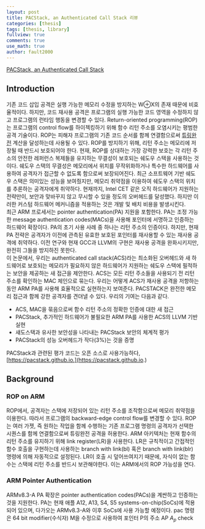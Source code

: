 ```yaml
---
layout: post
title: PACStack, an Authenticated Call Stack 리뷰
categories: [thesis]
tags: [thesis, library]
fullview: true
comments: true
use_math: true
author: fault2000
---
```


[PACStack, an Authenticated Call Stack](https://www.usenix.org/system/files/sec21summer_liljestrand.pdf)

## Introduction

 기존 코드 삽입 공격은 실행 가능한 메모리 수정을 방지하는 W⊕X의 존재 때문에 비효율적이다. 하지만, 코드 재사용 공격은 프로그램의 실행 가능한 코드 영역을 수정하지 않고 프로그램의 런타임 행동을 변경할 수 있다. Return-oriented programming(ROP)는 프로그램의 control flow를 하이젝킹하기 위해 함수 리턴 주소를 오염시키는 평범한 공격 기술이다. ROP는 피해자 프로그램의 기존 코드 순서를 함께 연결함으로써 [튜링완전](http://wiki.hash.kr/index.php/%ED%8A%9C%EB%A7%81%EC%99%84%EC%A0%84#:~:text=%ED%8A%9C%EB%A7%81%EC%99%84%EC%A0%84(Turing%2DComplete),%EC%9C%BC%EB%A1%9C%20%ED%92%80%20%EC%88%98%20%EC%9E%88%EB%8B%A4%EB%8A%94%20%EA%B2%83%EC%9D%B4%EB%8B%A4.) 계산을 달성하는데 사용될 수 있다. ROP를 방지하기 위해, 리턴 주소는 메모리에 저장될 때 반드시 보호되어야 한다. 현재, ROP를 상대하는 가장 강력한 보호는 각 리턴 주소의 안전한 레퍼런스 복제들을 유지하는 무결성이 보호되는 쉐도우 스택을 사용하는 것이다. 쉐도우 스택의 무결성은 메모리에서 위치를 무작위화하거나 특수한 하드웨어를 사용하여 공격자가 접근할 수 없도록 함으로써 보장되어진다. 최근 소프트웨어 기반 쉐도우 스택은 의미있는 성능을 보여줬지만, 메모리 취약점을 이용하여 쉐도우 스택의 위치를 추론하는 공격자에게 취약하다. 현재까지, Intel CET 같은 오직 하드웨어가 지원하는 전략만이, 보안과 맞바꾸지 않고 무시할 수 있을 정도의 오버헤드를 달성했다. 하지만 이러한 커스텀 하드웨어 메커니즘을 적용하는 것은 개발 및 배치 비용을 발생시킨다.  
 최근 ARM 프로세서는 pointer authentication(PA) 지원을 포함한다. PA는 조정 가능한 message authentication codes(MACs)을 사용해 포인터에 서명하고 인증하는 하드웨어 확장이다. PA의 초기 사용 사례 중 하나는 리턴 주소의 인증이다. 하지만, 현재 PA 전략은 공격자가 이전에 관측된 유효한 보호된 포인터를 재사용할 수 있는 재사용 공격에 취약하다. 이전 연구와 현재 GCC과 LLVM의 구현은 재사용 공격을 완화시키지만, 완전히 그들을 방지하진 못한다.  
 이 논문에서, 우리는 authenticated call stack(ACS)라는 최소화된 오버헤드와 새 하드웨어로 보호되는 메모리가 필요하지 않은 하드웨어가 지원하는 쉐도우 스택에 필적하는 보안을 제공하는 새 접근을 제안한다. ACS는 모든 리턴 주소들을 사용되기 전 리턴 주소를 확인하는 MAC 체인으로 묶는다. 우리는 어떻게 ACS가 재사용 공격을 저항하는 동안 ARM PA를 사용해 효율적으로 실현하는지 보여준다. PACSTACK은 완전한 메모리 접근과 함께 강한 공격자를 견뎌낼 수 있다. 우리의 기여는 다음과 같다.  

 - ACS, MAC을 묶음으로써 함수 리턴 주소의 정확한 인증에 대한 새 접근
 - PACStack, 추가적인 하드웨어가 불필요한 ARM PA를 사용한 ACS의 LLVM 기반 실현
 - 섀도스택과 유사한 보안성을 나타내는 PACStack 보안의 체계적 평가
 - PACStack의 성능 오버헤드가 작다(3%)는 것을 증명

 PACStack과 관련된 평가 코드는 오픈 소스로 사용가능하다, [https://pacstack.github.io.](https://pacstack.github.io.)  

## Background

### ROP on ARM

 ROP에서, 공격자는 스택에 저장되어 있는 리턴 주소를 조작함으로써 메모리 취약점을 이용한다. 따라서 프로그램의 backward-edge control flow를 변경할 수 있다. ROP는 여러 가젯, 즉 원하는 작업을 함께 수행하는 기존 프로그램 명령의 공격자가 선택한 시퀀스를 함께 연결함으로써 튜링완전 공격을 허용한다. ARM 아키텍처는 현재 함수의 리턴 주소를 유지하기 위해 link register(LR)을 사용한다. LR은 규칙적이고 간접적인 함수 호출을 구현하는데 사용하는 branch with link(bl) 혹은 branch with link(blr) 명령에 의해 자동적으로 설정된다. LR이 호출 시 덮어쓰여지기 때문에, 자식이 없는 함수는 스택에 리턴 주소를 반드시 보관해야한다. 이는 ARM에서의 ROP 가능성을 연다.  

### ARM Pointer Authentication

 ARMv8.3-A PA 확장은 pointer authentication codes(PACs)을 계싼하고 인증하는 것을 지원한다. PA는 현재 애플 A12, A13, S4, S5 systems-on-chip(SoCs)에 적용되어 있으며, 다가오는 ARMv8.3-A와 이후 SoCs에 사용 가능할 예정이다. pac 명령은 64 bit modifier(수식자) M을 수정으로 사용하여 포인터 P의 주소 AP $A_p$ check
